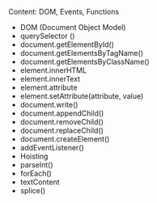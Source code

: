 Content: DOM, Events, Functions

- DOM (Document Object Model)
- querySelector ()
- document.getElementById()
- document.getElementsByTagName()
- document.getElementsByClassName()
- element.innerHTML
- element.innerText
- element.attribute
- element.setAttribute(attribute, value)
- document.write()
- document.appendChild()
- document.removeChild()
- document.replaceChild()
- document.createElement()
- addEventListener()
- Hoisting
- parseInt()
- forEach()
- textContent
- splice()